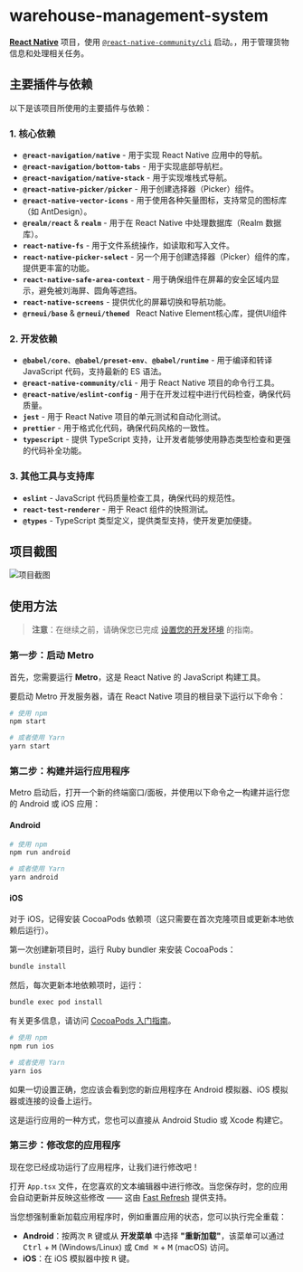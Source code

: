 # warehouse-management-system

[**React Native**](https://reactnative.dev) 项目，使用 [`@react-native-community/cli`](https://github.com/react-native-community/cli) 启动。，用于管理货物信息和处理相关任务。

## 主要插件与依赖

以下是该项目所使用的主要插件与依赖：

### 1. **核心依赖**

- **`@react-navigation/native`** - 用于实现 React Native 应用中的导航。
- **`@react-navigation/bottom-tabs`** - 用于实现底部导航栏。
- **`@react-navigation/native-stack`** - 用于实现堆栈式导航。
- **`@react-native-picker/picker`** - 用于创建选择器（Picker）组件。
- **`@react-native-vector-icons`** - 用于使用各种矢量图标，支持常见的图标库（如 AntDesign）。
- **`@realm/react`** & **`realm`** - 用于在 React Native 中处理数据库（Realm 数据库）。
- **`react-native-fs`** - 用于文件系统操作，如读取和写入文件。
- **`react-native-picker-select`** - 另一个用于创建选择器（Picker）组件的库，提供更丰富的功能。
- **`react-native-safe-area-context`** - 用于确保组件在屏幕的安全区域内显示，避免被刘海屏、圆角等遮挡。
- **`react-native-screens`** - 提供优化的屏幕切换和导航功能。
- **`@rneui/base`** & **`@rneui/themed `**  React Native Element核心库，提供UI组件

### 2. **开发依赖**

- **`@babel/core`**、**`@babel/preset-env`**、**`@babel/runtime`** - 用于编译和转译 JavaScript 代码，支持最新的 ES 语法。
- **`@react-native-community/cli`** - 用于 React Native 项目的命令行工具。
- **`@react-native/eslint-config`** - 用于在开发过程中进行代码检查，确保代码质量。
- **`jest`** - 用于 React Native 项目的单元测试和自动化测试。
- **`prettier`** - 用于格式化代码，确保代码风格的一致性。
- **`typescript`** - 提供 TypeScript 支持，让开发者能够使用静态类型检查和更强的代码补全功能。

### 3. **其他工具与支持库**

- **`eslint`** - JavaScript 代码质量检查工具，确保代码的规范性。
- **`react-test-renderer`** - 用于 React 组件的快照测试。
- **`@types`** - TypeScript 类型定义，提供类型支持，使开发更加便捷。

## 项目截图

![项目截图](./README.assets/图像-1738668272358.jpg)

## 使用方法

> **注意**：在继续之前，请确保您已完成 [设置您的开发环境](https://reactnative.dev/docs/set-up-your-environment) 的指南。

### 第一步：启动 Metro

首先，您需要运行 **Metro**，这是 React Native 的 JavaScript 构建工具。

要启动 Metro 开发服务器，请在 React Native 项目的根目录下运行以下命令：

```sh
# 使用 npm
npm start

# 或者使用 Yarn
yarn start
```

### 第二步：构建并运行应用程序

Metro 启动后，打开一个新的终端窗口/面板，并使用以下命令之一构建并运行您的 Android 或 iOS 应用：

#### Android

```sh
# 使用 npm
npm run android

# 或者使用 Yarn
yarn android
```

#### iOS

对于 iOS，记得安装 CocoaPods 依赖项（这只需要在首次克隆项目或更新本地依赖后运行）。

第一次创建新项目时，运行 Ruby bundler 来安装 CocoaPods：

```sh
bundle install
```

然后，每次更新本地依赖项时，运行：

```sh
bundle exec pod install
```

有关更多信息，请访问 [CocoaPods 入门指南](https://guides.cocoapods.org/using/getting-started.html)。

```sh
# 使用 npm
npm run ios

# 或者使用 Yarn
yarn ios
```

如果一切设置正确，您应该会看到您的新应用程序在 Android 模拟器、iOS 模拟器或连接的设备上运行。

这是运行应用的一种方式，您也可以直接从 Android Studio 或 Xcode 构建它。

### 第三步：修改您的应用程序

现在您已经成功运行了应用程序，让我们进行修改吧！

打开 `App.tsx` 文件，在您喜欢的文本编辑器中进行修改。当您保存时，您的应用会自动更新并反映这些修改 —— 这由 [Fast Refresh](https://reactnative.dev/docs/fast-refresh) 提供支持。

当您想强制重新加载应用程序时，例如重置应用的状态，您可以执行完全重载：

- **Android**：按两次 <kbd>R</kbd> 键或从 **开发菜单** 中选择 **"重新加载"**，该菜单可以通过 <kbd>Ctrl</kbd> + <kbd>M</kbd> (Windows/Linux) 或 <kbd>Cmd ⌘</kbd> + <kbd>M</kbd> (macOS) 访问。
- **iOS**：在 iOS 模拟器中按 <kbd>R</kbd> 键。
